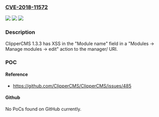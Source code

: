### [CVE-2018-11572](https://cve.mitre.org/cgi-bin/cvename.cgi?name=CVE-2018-11572)
![](https://img.shields.io/static/v1?label=Product&message=n%2Fa&color=blue)
![](https://img.shields.io/static/v1?label=Version&message=n%2Fa&color=blue)
![](https://img.shields.io/static/v1?label=Vulnerability&message=n%2Fa&color=brighgreen)

### Description

ClipperCMS 1.3.3 has XSS in the "Module name" field in a "Modules -> Manage modules -> edit" action to the manager/ URI.

### POC

#### Reference
- https://github.com/ClipperCMS/ClipperCMS/issues/485

#### Github
No PoCs found on GitHub currently.

